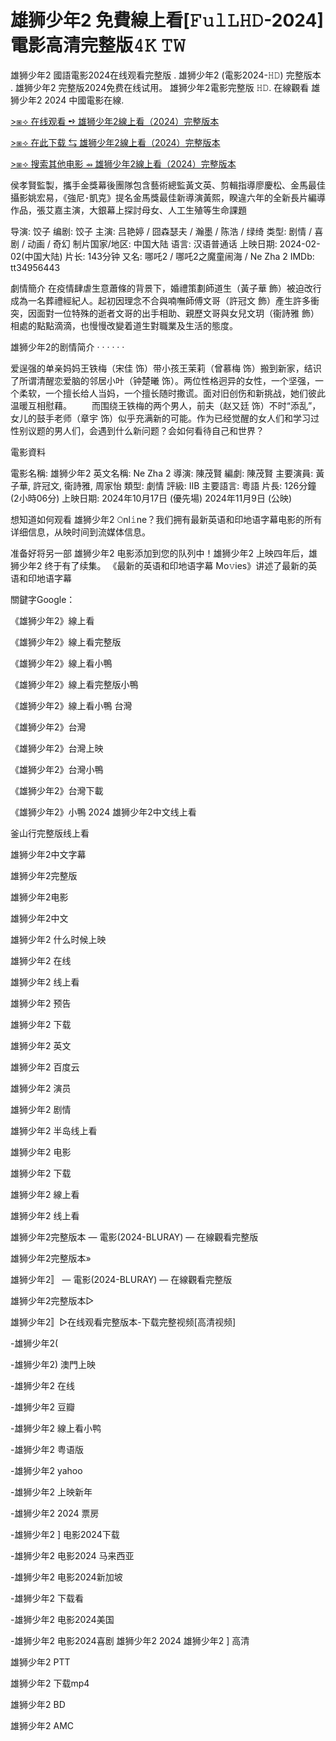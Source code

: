 # 雄狮少年2 免費線上看[𝙵𝚞𝚕𝙻𝙷𝙳-2024] 電影高清完整版𝟺𝙺 𝚃𝚆

雄狮少年2 國語電影2024在线观看完整版 . 雄狮少年2 (電影2024-𝙷𝙳) 完整版本 . 雄狮少年2 完整版2024免费在线试用。 雄狮少年2電影完整版 𝙷𝙳. 在線觀看 雄狮少年2 2024 中國電影在線.

[>⧆⟢ 在线观看 ➺ 雄狮少年2線上看（2024）完整版本](https://sixonemovies.com/zh/movie/1154478/雄狮少年2.git)

[>⧆⟢ 在此下载 ⇆ 雄狮少年2線上看（2024）完整版本](https://sixonemovies.com/zh/movie/1154478/雄狮少年2.git)

[>⧆⟢ 搜索其他电影 ⇴ 雄狮少年2線上看（2024）完整版本](https://sixonemovies.com/zh/movie/1154478/雄狮少年2.git)

侯孝賢監製，攜手金獎幕後團隊包含藝術總監黃文英、剪輯指導廖慶松、金馬最佳攝影姚宏易，《強尼･凱克》提名金馬獎最佳新導演黃熙，睽違六年的全新長片編導作品，張艾嘉主演，大銀幕上探討母女、人工生殖等生命課題

导演: 饺子 编剧: 饺子 主演: 吕艳婷 / 囧森瑟夫 / 瀚墨 / 陈浩 / 绿绮 类型: 剧情 / 喜剧 / 动画 / 奇幻 制片国家/地区: 中国大陆 语言: 汉语普通话 上映日期: 2024-02-02(中国大陆) 片长: 143分钟 又名: 哪吒2 / 哪吒2之魔童闹海 / Ne Zha 2 IMDb: tt34956443

劇情簡介 在疫情肆虐生意蕭條的背景下，婚禮策劃師道生（黃子華 飾）被迫改行成為一名葬禮經紀人。起初因理念不合與喃嘸師傅文哥（許冠文 飾）產生許多衝突，因面對一位特殊的逝者文哥的出手相助、親歷文哥與女兒文玥（衞詩雅 飾）相處的點點滴滴，也慢慢改變着道生對職業及生活的態度。

雄狮少年2的剧情简介 · · · · · ·

爱逞强的单亲妈妈王铁梅（宋佳 饰）带小孩王茉莉（曾慕梅 饰）搬到新家，结识了所谓清醒恋爱脑的邻居小叶（钟楚曦 饰）。两位性格迥异的女性，一个坚强，一个柔软，一个擅长给人当妈，一个擅长随时撒谎。面对旧创伤和新挑战，她们彼此温暖互相慰藉。 　　而围绕王铁梅的两个男人，前夫（赵又廷 饰）不时“添乱”，女儿的鼓手老师（章宇 饰）似乎充满新的可能。作为已经觉醒的女人们和学习过性别议题的男人们，会遇到什么新问题？会如何看待自己和世界？

電影資料

電影名稱: 雄狮少年2 英文名稱: Ne Zha 2 導演: 陳茂賢 編劇: 陳茂賢 主要演員: 黃子華, 許冠文, 衞詩雅, 周家怡 類型: 劇情 評級: IIB 主要語言: 粵語 片長: 126分鐘 (2小時06分) 上映日期: 2024年10月17日 (優先場) 2024年11月9日 (公映)

想知道如何观看 雄狮少年2 𝙾nl𝚒ne？我们拥有最新英语和印地语字幕电影的所有详细信息，从映时间到流媒体信息。

准备好将另一部 雄狮少年2 电影添加到您的队列中！雄狮少年2 上映四年后，雄狮少年2 终于有了续集。 《最新的英语和印地语字幕 Mo𝚟ies》讲述了最新的英语和印地语字幕

關鍵字Google：

《雄狮少年2》線上看

《雄狮少年2》線上看完整版

《雄狮少年2》線上看小鴨

《雄狮少年2》線上看完整版小鴨

《雄狮少年2》線上看小鴨 台灣

《雄狮少年2》台灣

《雄狮少年2》台灣上映

《雄狮少年2》台灣小鴨

《雄狮少年2》台灣下載

《雄狮少年2》小鴨 2024
雄狮少年2中文线上看

釜山行完整版线上看

雄狮少年2中文字幕

雄狮少年2完整版

雄狮少年2电影

雄狮少年2中文

雄狮少年2 什么时候上映

雄狮少年2 在线

雄狮少年2 线上看

雄狮少年2 预告

雄狮少年2 下载

雄狮少年2 英文

雄狮少年2 百度云

雄狮少年2 演员

雄狮少年2 剧情

雄狮少年2 半岛线上看

雄狮少年2 电影

雄狮少年2 下载

雄狮少年2 線上看

雄狮少年2 线上看

雄狮少年2完整版本 — 電影(2024-BLURAY) — 在線觀看完整版

雄狮少年2完整版本»

雄狮少年2〛 — 電影(2024-BLURAY) — 在線觀看完整版

雄狮少年2完整版本▷

雄狮少年2〛▷在线观看完整版本-下载完整视频[高清视频]

-雄狮少年2(

-雄狮少年2) 澳門上映

-雄狮少年2 在线

-雄狮少年2 豆瓣

-雄狮少年2 線上看小鸭

-雄狮少年2 粤语版

-雄狮少年2 yahoo

-雄狮少年2 上映新年

-雄狮少年2 2024 票房

-雄狮少年2 ] 电影2024下载

-雄狮少年2 电影2024 马来西亚

-雄狮少年2 电影2024新加坡

-雄狮少年2 下载看

-雄狮少年2 电影2024美国

-雄狮少年2 电影2024喜剧 雄狮少年2 2024
雄狮少年2 ] 高清

雄狮少年2 PTT

雄狮少年2 下载mp4

雄狮少年2 BD

雄狮少年2 AMC
